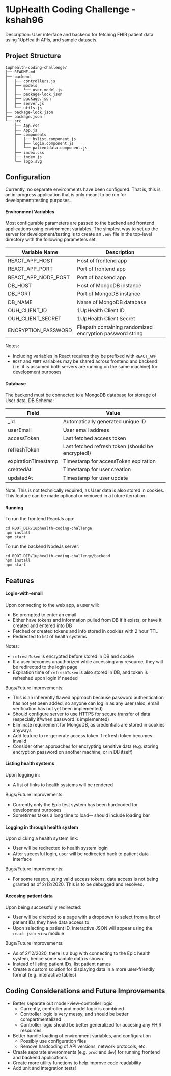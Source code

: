 # 1UpHealth Coding Challenge - kshah96

Description: User interface and backend for fetching FHIR patient data using 1UpHealth APIs, and sample datasets.

## Project Structure
```
1uphealth-coding-challenge/
├── README.md
├── backend
│   ├── controllers.js
│   ├── models
│   │   └── user.model.js
│   ├── package-lock.json
│   ├── package.json
│   ├── server.js
│   └── utils.js
├── package-lock.json
├── package.json
└── src
    ├── App.css
    ├── App.js
    ├── components
    │   ├── hslist.component.js
    │   ├── login.component.js
    │   └── patientdata.component.js
    ├── index.css
    ├── index.js
    └── logo.svg
```

## Configuration

Currently, no separate environments have been configured. That is, this is an in-progress application that is only meant to be run for development/testing purposes. 

#### Environment Variables

Most configurable parameters are passed to the backend and frontend applications using environment variables. The simplest way to set up the server for development/testing is to create an `.env` file in the top-level directory with the following parameters set:

| Variable Name       | Description                                |
|---------------------|--------------------------------------------|
| REACT_APP_HOST      | Host of frontend app                       |
| REACT_APP_PORT      | Port of frontend app                       |
| REACT_APP_NODE_PORT | Port of backend app                        |
| DB_HOST             | Host of MongoDB instance                   |
| DB_PORT             | Port of MongoDB instance                   |
| DB_NAME             | Name of MongoDB database                   |
| OUH_CLIENT_ID       | 1UpHealth Client ID                        |
| OUH_CLIENT_SECRET   | 1UpHealth Client Secret                    |
| ENCRYPTION_PASSWORD | Filepath containing randomized encryption password string |

Notes:
* Including variables in React requires they be prefixed with `REACT_APP`
* `HOST` and `PORT` variables may be shared across frontend and backend (i.e. it is assumed both servers are running on the same machine) for development purposes

#### Database

The backend must be connected to a MongoDB database for storage of User data. DB Schema:

| Field               | Value                                             |
|---------------------|---------------------------------------------------|
| _id                 | Automatically generated unique ID                 |
| userEmail           | User email address                                |
| accessToken         | Last fetched access token                         |
| refreshToken        | Last fetched refresh token (should be encrypted!) |
| expirationTimestamp | Timestamp for accessToken expiration              |
| createdAt           | Timestamp for user creation                       |
| updatedAt           | Timestamp for user update                         |

Note: This is not technically required, as User data is also stored in cookies. This feature can be made optional or removed in a future iterration. 

#### Running 

To run the frontend ReactJs app: 

```
cd ROOT_DIR/1uphealth-coding-challenge
npm install
npm start
```

To run the backend NodeJs server:
```
cd ROOT_DIR/1uphealth-coding-challenge/backend
npm install
npm start
```

## Features

#### Login-with-email

Upon connecting to the web app, a user will:
* Be prompted to enter an email
* Either have tokens and information pulled from DB if it exists, or have it created and entered into DB
* Fetched or created tokens and info stored in cookies with 2 hour TTL
* Redirected to list of health systems

Notes:
* `refreshToken` is encrypted before stored in DB and cookie
* If a user becomes unauthorized while accessing any resource, they will be redirected to the login page
* Expiration time of `refreshToken` is also stored in DB, and token is refreshed upon login if needed

Bugs/Future Improvements:
* This is an inherently flawed approach because password authentication has not yet been added, so anyone can log in as any user (also, email verification has not yet been implemented)
* Should configure server to use HTTPS for secure transfer of data (especially if/when password is implemented)
* Eliminate requirement for MongoDB, as credentials are stored in cookies anyways
* Add feature to re-generate access token if refresh token becomes invalid
* Consider other approaches for encrypting sensitive data (e.g. storing encryption password on another machine, or in DB itself)

#### Listing health systems
 
Upon logging in:
* A list of links to health systems will be rendered

Bugs/Future Improvements:
* Currently only the Epic test system has been hardcoded for development purposes
* Sometimes takes a long time to load-- should include loading bar

#### Logging in through health system

Upon clicking a health system link:
* User will be redirected to health system login
* After succesful login, user will be redirected back to patient data interface

Bugs/Future Improvements:
* For some reason, using valid access tokens, data access is not being granted as of 2/12/2020. This is to be debugged and resolved.

#### Accesing patient data

Upon being successfully redirected:
* User will be directed to a page with a dropdown to select from a list of patient IDs they have data access to
* Upon selecting a patient ID, interactive JSON will appear using the `react-json-view` module

Bugs/Future Improvements:
* As of 2/12/2020, there is a bug with connecting to the Epic health system, hence some sample data is shown
* Instead of listing patient IDs, list patient names
* Create a custom solution for displaying data in a more user-friendly format (e.g. interactive tables)

## Coding Considerations and Future Improvements

* Better separate out model-view-controller logic
  * Currently, controller and model logic is combined
  * Controller logic is very messy, and should be better compartmentalized
  * Controller logic should be better generalized for accesing any FHIR resources
* Better handle loading of environment variables, and configuration
  * Possibly use configuration files
  * Remove hardcoding of API versions, network protocols, etc.
* Create separate environments (e.g. `prod` and `dev`) for running frontend and backend applications
* Create more utility functions to help improve code readability
* Add unit and integration tests!
